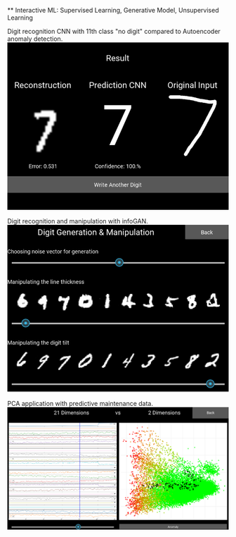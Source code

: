 ** Interactive ML: Supervised Learning, Generative Model, Unsupervised Learning

Digit recognition CNN with 11th class "no digit" compared to Autoencoder anomaly detection.
![digit-rec](https://github.com/domi20u/Projects/blob/master/Interactive%20ML/digit-rec.PNG)




Digit recognition and manipulation with infoGAN.
![digit-gen](https://github.com/domi20u/Projects/blob/master/Interactive%20ML/digit-gen.PNG)



PCA application with predictive maintenance data.
![pca](https://github.com/domi20u/Projects/blob/master/Interactive%20ML/pca.PNG)

